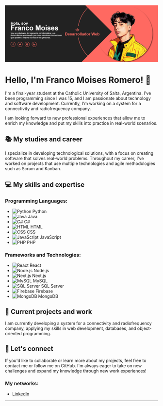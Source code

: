 ![Banner](image.png)

# Hello, I'm Franco Moises Romero! 👋

I'm a final-year student at the Catholic University of Salta, Argentina. I've been programming since I was 15, and I am passionate about technology and software development. Currently, I'm working on a system for a connectivity and radiofrequency company. 

I am looking forward to new professional experiences that allow me to enrich my knowledge and put my skills into practice in real-world scenarios.

## 📚 My studies and career
I specialize in developing technological solutions, with a focus on creating software that solves real-world problems. Throughout my career, I've worked on projects that use multiple technologies and agile methodologies such as Scrum and Kanban.

## 💻 My skills and expertise

### Programming Languages:
- ![Python](https://img.shields.io/badge/Python-3776AB?style=flat-square&logo=python&logoColor=white) Python
- ![Java](https://img.shields.io/badge/Java-007396?style=flat-square&logo=java&logoColor=white) Java
- ![C#](https://img.shields.io/badge/C%23-239120?style=flat-square&logo=csharp&logoColor=white) C#
- ![HTML](https://img.shields.io/badge/HTML-E34F26?style=flat-square&logo=html5&logoColor=white) HTML
- ![CSS](https://img.shields.io/badge/CSS-1572B6?style=flat-square&logo=css3&logoColor=white) CSS
- ![JavaScript](https://img.shields.io/badge/JavaScript-F7DF1E?style=flat-square&logo=javascript&logoColor=black) JavaScript
- ![PHP](https://img.shields.io/badge/PHP-777BB4?style=flat-square&logo=php&logoColor=white) PHP

### Frameworks and Technologies:
- ![React](https://img.shields.io/badge/React-61DAFB?style=flat-square&logo=react&logoColor=black) React
- ![Node.js](https://img.shields.io/badge/Node.js-339933?style=flat-square&logo=node.js&logoColor=white) Node.js
- ![Next.js](https://img.shields.io/badge/Next.js-000000?style=flat-square&logo=next.js&logoColor=white) Next.js
- ![MySQL](https://img.shields.io/badge/MySQL-4479A1?style=flat-square&logo=mysql&logoColor=white) MySQL
- ![SQL Server](https://img.shields.io/badge/SQL%20Server-CC2927?style=flat-square&logo=microsoft-sql-server&logoColor=white) SQL Server
- ![Firebase](https://img.shields.io/badge/Firebase-FFCA28?style=flat-square&logo=firebase&logoColor=white) Firebase
- ![MongoDB](https://img.shields.io/badge/MongoDB-47A248?style=flat-square&logo=mongodb&logoColor=white) MongoDB

## 🚀 Current projects and work
I am currently developing a system for a connectivity and radiofrequency company, applying my skills in web development, databases, and object-oriented programming.

## 💬 Let's connect
If you'd like to collaborate or learn more about my projects, feel free to contact me or follow me on GitHub. I'm always eager to take on new challenges and expand my knowledge through new work experiences!

### My networks:
- [LinkedIn](https://www.linkedin.com/in/franco-julián-moisés-romero-717060279/)

---




